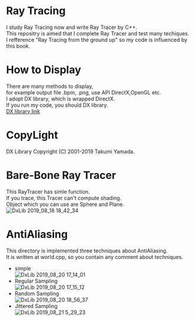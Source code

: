 # Ray Tracing
I study Ray Tracing now and write Ray Tracer by C++.  
This repositry is aimed that I complete Ray Tracer and test many techiques.  
I refference "Ray Tracing from the ground up" so my code is influenced by this book.
# How to Display
There are many methods to display,   
for example output file .bpm, .png, use API DirectX,OpenGL etc.   
I adopt DX library, which is wrapped DirectX.   
If you run my code, you should DX library.  
[DX library link](https://dxlib.xsrv.jp/index.html)  
# CopyLight  
DX Library Copyright (C) 2001-2019 Takumi Yamada.
# Bare-Bone Ray Tracer
This RayTracer has simle function.  
If you trace, this Tracer can't compute shading.  
Object which you can use are Sphere and Plane.  
![DxLib 2019_08_18 18_42_34](https://user-images.githubusercontent.com/28126083/63223366-36aa8480-c1ef-11e9-9847-fbd02283add2.png)
# AntiAliasing
This directory is implemented three techniques about AntiAliasing.  
It is written at world.cpp, so you contain any comment about techniques.  
* simple  
![DxLib 2019_08_20 17_14_01](https://user-images.githubusercontent.com/28126083/63430627-00237280-c458-11e9-9288-b68f7fef742e.png)  
* Regular Sampling   
![DxLib 2019_08_20 17_15_12](https://user-images.githubusercontent.com/28126083/63430671-18938d00-c458-11e9-8733-a726e8615804.png)
* Random Sampling  
![DxLib 2019_08_20 18_56_37](https://user-images.githubusercontent.com/28126083/63430705-32cd6b00-c458-11e9-9e56-6ec6a090200a.png)
* Jittered Sampling  
![DxLib 2019_08_21 5_29_23](https://user-images.githubusercontent.com/28126083/63430735-47a9fe80-c458-11e9-8025-fffec18b4122.png)
